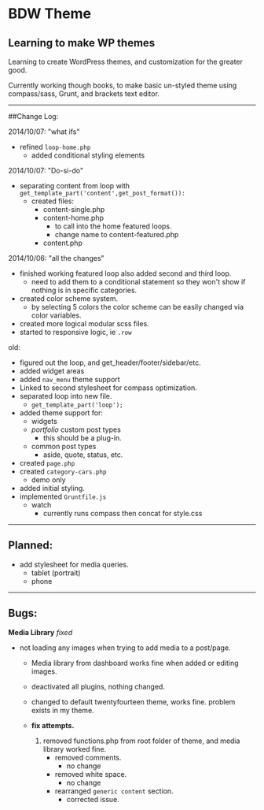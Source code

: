 BDW Theme
===

## Learning to make WP themes

Learning to create WordPress themes, and customization for the greater good.

Currently working though books, to make basic un-styled theme using compass/sass, Grunt, and brackets text editor.

------
##Change Log: 

2014/10/07: "what ifs"

- refined `loop-home.php` 
	- added conditional styling elements


2014/10/07: "Do-si-do" 

- separating content from loop with `get_template_part('content',get_post_format()):`
	- created files:
		- content-single.php
		- content-home.php
			- to call into the home featured loops. 
			- change name to content-featured.php
		- content.php

2014/10/06:  "all the changes"

- finished working featured loop also added second and third loop. 
	- need to add them to a conditional statement so they won't show if nothing is in specific categories. 
- created color scheme system.
	- by selecting 5 colors the color scheme can be easily changed via color variables.
- created more logical modular scss files. 
- started to responsive logic, ie `.row`


old: 

- figured out the loop, and get_header/footer/sidebar/etc. 
- added widget areas
- added `nav_menu` theme support
- Linked to second stylesheet for compass optimization. 
- separated loop into new file. 
	- `get_template_part('loop');`
- added theme support for:
	- widgets
	- *portfolio* custom post types 
		- this should be a plug-in.
	- common post types
		- aside, quote, status, etc.
- created `page.php`
- created `category-cars.php`
	- demo only
- added initial styling. 
- implemented `Gruntfile.js`
	- watch
		- currently runs compass then concat for style.css

 

--------

## Planned: 

- add stylesheet for media queries. 
	- tablet (portrait) 
	- phone


---
## Bugs: 
**Media Library** *fixed*  

- not loading any images when trying to add media to a post/page. 
	- Media library from dashboard works fine when added or editing images. 
	- deactivated all plugins, nothing changed. 
	- changed to default twentyfourteen theme, works fine. problem exists in my theme. 
	- **fix attempts.**

		1. removed functions.php from root folder of theme, and media library worked fine.
			- removed comments. 
				- no change
			- removed white space. 
				- no change 
			- rearranged `generic content` section. 
				- corrected issue.
